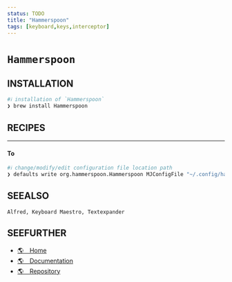 ```yaml
---
status: TODO
title: "Hammerspoon"
tags: [keyboard,keys,interceptor]
---
```


# `Hammerspoon`

## INSTALLATION


```bash
#ℹ︎ installation of `Hammerspoon`
❯ brew install Hammerspoon
```


## RECIPES

----
#### To


```bash
#ℹ︎ change/modify/edit configuration file location path
❯ defaults write org.hammerspoon.Hammerspoon MJConfigFile "~/.config/hammerspoon/init.lua"
```



## SEEALSO

    Alfred, Keyboard Maestro, Textexpander

## SEEFURTHER

- [🌎 Home](https://www.hammerspoon.org/)
- [🌎 Documentation](https://www.hammerspoon.org/docs)
- [🌎 Repository](https://github.com/Hammerspoon/hammerspoon)
